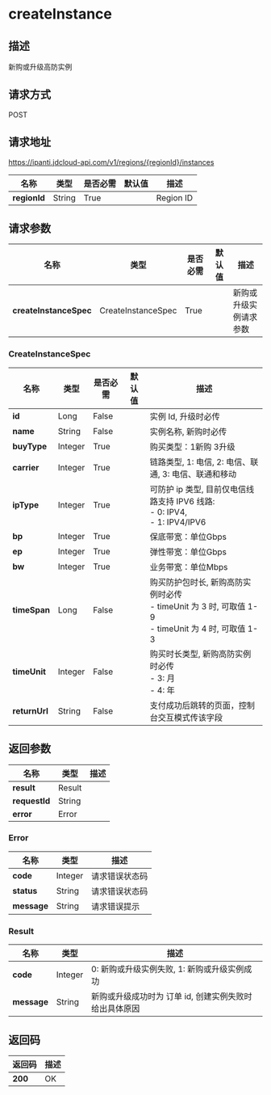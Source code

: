 # createInstance


## 描述
新购或升级高防实例

## 请求方式
POST

## 请求地址
https://ipanti.jdcloud-api.com/v1/regions/{regionId}/instances

|名称|类型|是否必需|默认值|描述|
|---|---|---|---|---|
|**regionId**|String|True| |Region ID|

## 请求参数
|名称|类型|是否必需|默认值|描述|
|---|---|---|---|---|
|**createInstanceSpec**|CreateInstanceSpec|True| |新购或升级实例请求参数|

### CreateInstanceSpec
|名称|类型|是否必需|默认值|描述|
|---|---|---|---|---|
|**id**|Long|False| |实例 Id, 升级时必传|
|**name**|String|False| |实例名称, 新购时必传|
|**buyType**|Integer|True| |购买类型：1新购 3升级|
|**carrier**|Integer|True| |链路类型, 1: 电信, 2: 电信、联通, 3: 电信、联通和移动|
|**ipType**|Integer|True| |可防护 ip 类型, 目前仅电信线路支持 IPV6 线路:<br>- 0: IPV4,<br>- 1: IPV4/IPV6<br>|
|**bp**|Integer|True| |保底带宽：单位Gbps|
|**ep**|Integer|True| |弹性带宽：单位Gbps|
|**bw**|Integer|True| |业务带宽：单位Mbps|
|**timeSpan**|Long|False| |购买防护包时长, 新购高防实例时必传<br>- timeUnit 为 3 时, 可取值 1-9<br>- timeUnit 为 4 时, 可取值 1-3<br>|
|**timeUnit**|Integer|False| |购买时长类型, 新购高防实例时必传<br>- 3: 月<br>- 4: 年<br>|
|**returnUrl**|String|False| |支付成功后跳转的页面，控制台交互模式传该字段|

## 返回参数
|名称|类型|描述|
|---|---|---|
|**result**|Result| |
|**requestId**|String| |
|**error**|Error| |

### Error
|名称|类型|描述|
|---|---|---|
|**code**|Integer|请求错误状态码|
|**status**|String|请求错误状态码|
|**message**|String|请求错误提示|
### Result
|名称|类型|描述|
|---|---|---|
|**code**|Integer|0: 新购或升级实例失败, 1: 新购或升级实例成功|
|**message**|String|新购或升级成功时为 订单 id, 创建实例失败时给出具体原因|

## 返回码
|返回码|描述|
|---|---|
|**200**|OK|
